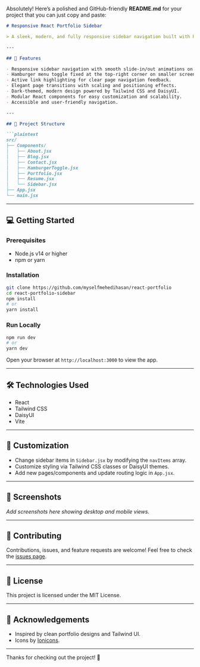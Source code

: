 Absolutely! Here’s a polished and GitHub-friendly **README.md** for your project that you can just copy and paste:

```markdown
# Responsive React Portfolio Sidebar

> A sleek, modern, and fully responsive sidebar navigation built with React, Tailwind CSS, and DaisyUI — perfect for showcasing your portfolio with smooth transitions and a mobile-friendly hamburger menu.

---

## 🚀 Features

- Responsive sidebar navigation with smooth slide-in/out animations on mobile.
- Hamburger menu toggle fixed at the top-right corner on smaller screens.
- Active link highlighting for clear page navigation feedback.
- Elegant page transitions with scaling and positioning effects.
- Dark-themed, modern design powered by Tailwind CSS and DaisyUI.
- Modular React components for easy customization and scalability.
- Accessible and user-friendly navigation.

---

## 📁 Project Structure

```plaintext
src/
├── Components/
│   ├── About.jsx
│   ├── Blog.jsx
│   ├── Contact.jsx
│   ├── HamburgerToggle.jsx
│   ├── Portfolio.jsx
│   ├── Resume.jsx
│   └── Sidebar.jsx
├── App.jsx
└── main.jsx
```

---

## 💻 Getting Started

### Prerequisites

- Node.js v14 or higher
- npm or yarn

### Installation

```bash
git clone https://github.com/myselfmehedihasan/react-portfolio
cd react-portfolio-sidebar
npm install
# or
yarn install
```

### Run Locally

```bash
npm run dev
# or
yarn dev
```

Open your browser at `http://localhost:3000` to view the app.

---

## 🛠 Technologies Used

- React
- Tailwind CSS
- DaisyUI
- Vite

---

## 🎨 Customization

- Change sidebar items in `Sidebar.jsx` by modifying the `navItems` array.
- Customize styling via Tailwind CSS classes or DaisyUI themes.
- Add new pages/components and update routing logic in `App.jsx`.

---

## 📸 Screenshots

_Add screenshots here showing desktop and mobile views._

---

## 🤝 Contributing

Contributions, issues, and feature requests are welcome! Feel free to check the [issues page](https://github.com/myselfmehedihasan/react-portfolio/issues).

---

## 📜 License

This project is licensed under the MIT License.

---

## 🙌 Acknowledgements

- Inspired by clean portfolio designs and Tailwind UI.
- Icons by [Ionicons](https://ionicons.com/).

---

Thanks for checking out the project! 🚀
```

